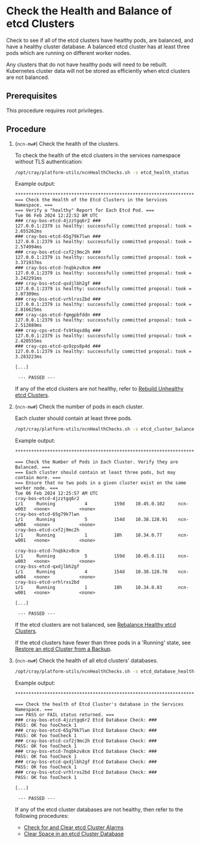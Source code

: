 # Check the Health and Balance of etcd Clusters

Check to see if all of the etcd clusters have healthy pods, are balanced, and have a healthy cluster database.
A balanced etcd cluster has at least three pods which are running on different worker nodes.

Any clusters that do not have healthy pods will need to be rebuilt. Kubernetes cluster data will not be stored as efficiently when etcd clusters are not balanced.

## Prerequisites

This procedure requires root privileges.

## Procedure

1. (`ncn-mw#`) Check the health of the clusters.

    To check the health of the etcd clusters in the services namespace without TLS authentication:

    ```bash
    /opt/cray/platform-utils/ncnHealthChecks.sh -s etcd_health_status
    ```

    Example output:

    ```text
    ***************************************************************************
    === Check the Health of the Etcd Clusters in the Services Namespace. ===
    === Verify a "healthy" Report for Each Etcd Pod. ===
    Tue 06 Feb 2024 12:22:52 AM UTC
    ### cray-bos-etcd-4jzztgq6r2 ###
    127.0.0.1:2379 is healthy: successfully committed proposal: took = 2.655262ms
    ### cray-bos-etcd-65g79k7lwn ###
    127.0.0.1:2379 is healthy: successfully committed proposal: took = 2.574994ms
    ### cray-bos-etcd-cxf2j9mc2h ###
    127.0.0.1:2379 is healthy: successfully committed proposal: took = 3.371937ms
    ### cray-bss-etcd-7nqbkzv8cm ###
    127.0.0.1:2379 is healthy: successfully committed proposal: took = 3.242291ms
    ### cray-bss-etcd-qxdjlbh2gf ###
    127.0.0.1:2379 is healthy: successfully committed proposal: took = 3.07309ms
    ### cray-bss-etcd-vrhlrxs2bd ###
    127.0.0.1:2379 is healthy: successfully committed proposal: took = 2.816625ms
    ### cray-cps-etcd-fqmgpbfddn ###
    127.0.0.1:2379 is healthy: successfully committed proposal: took = 2.512889ms
    ### cray-cps-etcd-fs9tkqsd8q ###
    127.0.0.1:2379 is healthy: successfully committed proposal: took = 2.420555ms
    ### cray-cps-etcd-qs9zps8p4d ###
    127.0.0.1:2379 is healthy: successfully committed proposal: took = 3.283223ms
 
    [...]

     --- PASSED --- 
    ```

    If any of the etcd clusters are not healthy, refer to [Rebuild Unhealthy etcd Clusters](Rebuild_Unhealthy_etcd_Clusters.md).

1. (`ncn-mw#`) Check the number of pods in each cluster.

    Each cluster should contain at least three pods.

    ```bash
    /opt/cray/platform-utils/ncnHealthChecks.sh -s etcd_cluster_balance
    ```

    Example output:

    ```text
    **************************************************************************

    === Check the Number of Pods in Each Cluster. Verify they are Balanced. ===
    === Each cluster should contain at least three pods, but may contain more. ===
    === Ensure that no two pods in a given cluster exist on the same worker node. ===
    Tue 06 Feb 2024 12:25:57 AM UTC
    cray-bos-etcd-4jzztgq6r2                                          1/1     Running           4          159d    10.45.0.102     ncn-w003   <none>           <none>
    cray-bos-etcd-65g79k7lwn                                          1/1     Running           5          154d    10.38.128.91    ncn-w004   <none>           <none>
    cray-bos-etcd-cxf2j9mc2h                                          1/1     Running           1          10h     10.34.0.77      ncn-w001   <none>           <none>

    cray-bss-etcd-7nqbkzv8cm                                          1/1     Running           5          159d    10.45.0.111     ncn-w003   <none>           <none>
    cray-bss-etcd-qxdjlbh2gf                                          1/1     Running           4          154d    10.38.128.78    ncn-w004   <none>           <none>
    cray-bss-etcd-vrhlrxs2bd                                          1/1     Running           1          10h     10.34.0.83      ncn-w001   <none>           <none>

    [...]

     --- PASSED --- 
    ```

    If the etcd clusters are not balanced, see [Rebalance Healthy etcd Clusters](Rebalance_Healthy_etcd_Clusters.md).

    If the etcd clusters have fewer than three pods in a 'Running' state, see [Restore an etcd Cluster from a Backup](Restore_an_etcd_Cluster_from_a_Backup.md).

1. (`ncn-mw#`) Check the health of all etcd clusters' databases.

    ```bash
    /opt/cray/platform-utils/ncnHealthChecks.sh -s etcd_database_health
    ```

    Example output:

    ```text
    **************************************************************************

    === Check the health of Etcd Cluster's database in the Services Namespace. ===
    === PASS or FAIL status returned. ===
    ### cray-bos-etcd-4jzztgq6r2 Etcd Database Check: ###
    PASS: OK foo fooCheck 1
    ### cray-bos-etcd-65g79k7lwn Etcd Database Check: ###
    PASS: OK foo fooCheck 1
    ### cray-bos-etcd-cxf2j9mc2h Etcd Database Check: ###
    PASS: OK foo fooCheck 1
    ### cray-bss-etcd-7nqbkzv8cm Etcd Database Check: ###
    PASS: OK foo fooCheck 1
    ### cray-bss-etcd-qxdjlbh2gf Etcd Database Check: ###
    PASS: OK foo fooCheck 1
    ### cray-bss-etcd-vrhlrxs2bd Etcd Database Check: ###
    PASS: OK foo fooCheck 1

    [...]

     --- PASSED --- 
    ```

    If any of the etcd cluster databases are not healthy, then refer to the following procedures:

    - [Check for and Clear etcd Cluster Alarms](Check_for_and_Clear_etcd_Cluster_Alarms.md)
    - [Clear Space in an etcd Cluster Database](Clear_Space_in_an_etcd_Cluster_Database.md)
